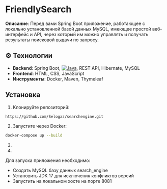 # FriendlySearch
**Описание**: Перед вами Spring Boot приложение, работающее с локально установленной базой данных MySQL, имеющее простой веб-интерфейс и API, через который им можно управлять и получать результаты поисковой выдачи по запросу.

## ⚙️ Технологии
- **Backend**: Spring Boot, [![Java](https://img.shields.io/badge/Java-17-red)](https://openjdk.org/), REST API, Hibernate, MySQL
- **Frontend**: HTML, CSS, JavaScript
- **Инструменты**: Docker, Maven, Thymeleaf

## Установка
1. Клонируйте репозиторий:
```bash
https://github.com/Selogaz/searchengine.git
```
2. Запустите через Docker:
```bash
docker-compose up --build
```
3.
4.
Для запуска приложения необходимо:
- Создать MySQL базу данных search_engine
- Установить JDK 17 для исключения конфликтов версий
- Запустить на локальном хосте на порте 8081
